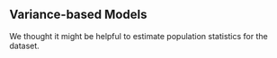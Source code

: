 ## Variance-based Models

We thought it might be helpful to estimate population statistics for the dataset.
